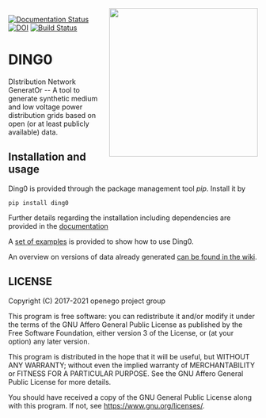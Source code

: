 <img align="right" width="300" height="300" src="https://github.com/openego/ding0/blob/dev/doc/images/DING0_Logo_300px.png">

[![Documentation Status](https://readthedocs.org/projects/ding0/badge/?version=dev)](http://dingo.readthedocs.io/en/dev)
[![DOI](https://zenodo.org/badge/DOI/10.5281/zenodo.834751.svg)](https://doi.org/10.5281/zenodo.834751)
[![Build Status](https://travis-ci.org/openego/ding0.svg?branch=dev)](https://travis-ci.org/openego/ding0)

DING0
=====
DIstribution Network GeneratOr -- A tool to generate synthetic medium and low
voltage power distribution grids based on open (or at least publicly available)
data.

Installation and usage
----------------------

Ding0 is provided through the package management tool *pip*. Install it by

```
pip install ding0
```

Further details regarding the installation including dependencies are provided
in the [documentation](https://dingo.readthedocs.io)

A [set of examples](https://dingo.readthedocs.io/en/dev/usage_details.html#examples)
is provided to show how to use Ding0.

An overview on versions of data already generated
[can be found in the wiki](https://github.com/openego/ding0/wiki/Ding0-datasets).

LICENSE
-------

Copyright (C) 2017-2021 openego project group

This program is free software: you can redistribute it and/or modify it under
the terms of the GNU Affero General Public License as published by the Free
Software Foundation, either version 3 of the License, or (at your option) any
later version.

This program is distributed in the hope that it will be useful, but WITHOUT
ANY WARRANTY; without even the implied warranty of MERCHANTABILITY or FITNESS
FOR A PARTICULAR PURPOSE. See the GNU Affero General Public License for more
details.

You should have received a copy of the GNU General Public License along with
this program. If not, see https://www.gnu.org/licenses/.
